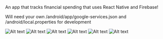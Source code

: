 An app that tracks financial spending that uses React Native and Firebase!

Will need your own /android/app/google-services.json and /android/local.properties for development

![Alt text](/assets/Login.png?raw=true&s=100)
![Alt text](/assets/Home1.png?raw=true&s=100)
![Alt text](/assets/Home2.png?raw=true&s=100)
![Alt text](/assets/Category.png?raw=true&s=100)
![Alt text](/assets/Stats1.png?raw=true&s=100)
![Alt text](/assets/Stats2.png?raw=true&s=100)